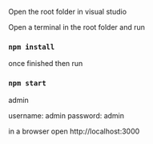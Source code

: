 Open the root folder in visual studio

Open a terminal in the root folder and run 

### `npm install`

once finished then run

### `npm start`

admin

username: admin
password: admin

in a browser open http://localhost:3000
